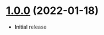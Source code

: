 <a name="1.0.0"></a>
# [1.0.0](https://github.com/faker-javascript/firstname) (2022-01-18)
* Initial release
